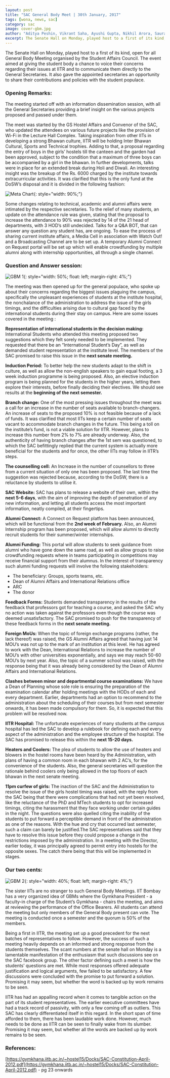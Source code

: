 ```yaml
---
layout: post
title: "SAC General Body Meet | 30th January, 2017"
tags: [wona, news, sac]
category: sac
image: cover-gbm.jpg
author: "Aditya Peshin, Vikrant Saha, Ayushi Gupta, Nikhil Arora, Saurav Mahale"
excerpt: The Senate Hall on Monday, played host to a first of its kind, open for all General Body Meeting organised by the Student Affairs Council. The event aimed at giving the student body a chance to voice their concerns regarding their issues at IITR and to communicate them directly to the General Secretaries. It also gave the appointed secretaries an opportunity to share their contributions and policies with the student populace. 
---
```


The Senate Hall on Monday, played host to a first of its kind, open for all General Body Meeting organised by the Student Affairs Council. The event aimed at giving the student body a chance to voice their concerns regarding their issues at IITR and to communicate them directly to the General Secretaries. It also gave the appointed secretaries an opportunity to share their contributions and policies with the student populace. 
	 	 	 	
### Opening Remarks:

The meeting started off with an information dissemination session, with all the General Secretaries providing a brief insight on the various projects proposed and passed under them. 

The meet was started by the GS Hostel Affairs and Convenor of the SAC, who updated the attendees on various future projects like the provision of Wi-Fi in the Lecture Hall Complex. Taking inspiration from other IITs in developing a strong Bhawan culture, IITR will be holding Inter Bhawan Cultural, Sports and Technical trophies. Adding to that, a proposal regarding the entry of boys in the girls’ hostels till the canteen and the garden had been approved, subject to the condition that a maximum of three boys can be accompanied by a girl in the bhawan. In further developments, talks were in place for an extended break during Holi and Diwali. An interesting insight was the breakup of the Rs. 6000 charged by the institute towards extracurricular activities. It was clarified that this is the only fund at the DoSW’s disposal and it is divided in the following fashion:


![Meta Chart](/images/posts/meta-chart.jpeg){: style="width: 90%;"}


Some changes relating to technical, academic and alumni affairs were intimated by the respective secretaries. To the relief of many students, an update on the attendance rule was given, stating that the proposal to increase the attendance to 90% was rejected by 14 of the 21 head of departments, with 3 HOD’s still undecided. Talks for a Q&A BOT, that can answer any question any student has, are ongoing. To ease the process of sharing current institute affairs, a Media Cell in association with Watch Out! and a Broadcasting Channel are to be set up. A temporary Alumni Connect on Request portal will be set up which will enable crowdfunding by multiple alumni along with internship opportunities, all through a single channel.


### Question and Answer session:

![GBM 1](/images/posts/gbm-1.jpg){: style="width: 50%; float: left; margin-right: 4%;"}

The meeting was then opened up for the general populace, who spoke up about their concerns regarding the biggest issues plaguing the campus, specifically the unpleasant experiences of students at the institute hospital, the nonchalance of the administration to address the issue of the girls timings, and the difficulties arising due to cultural gap faced by the international students during their stay on campus. Here are some issues covered in the meeting :

**Representation of international students in the decision making:** International Students who attended this meeting proposed two suggestions which they felt sorely needed to be implemented. They requested that there be an “International Student’s Day”, as well as demanded student representation at the institute level. The members of the SAC promised to raise this issue in the **next senate meeting.**

**Induction Period:** To better help the new students adapt to the shift in culture, as well as allow the non-english speakers to gain equal footing, a 3 week induction programme is being proposed. Also, an elective induction program is being planned for the students in the higher years, letting them explore their interests, before finally deciding their electives. We should see results at the **beginning of the next semester.**

**Branch change:** One of the most pressing issues throughout the meet was a call for an increase in the number of seats available to branch-changers. An increase of seats to the proposed 10% is not feasible because of a lack of funds. It was clarified that most IITs keep a certain number of seats vacant to accommodate branch changes in the future. This being a toll on the institute’s fund, is not a viable solution for IITR. However, plans to increase this number from 2% to 7% are already underway. Also, the authenticity of having branch changes after the 1st sem was questioned, to which the SAC befittingly replied that the current system is actually more beneficial for the students and for once, the other IITs may follow in IITR’s steps.

**The counselling cell:** An Increase in the number of counsellors to three from a current situation of only one has been proposed. The last time the suggestion was rejected because, according to the DoSW, there is a reluctance by students to utilise it.

**SAC Website:** SAC has plans to release a website of their own, within the **next 5-6 days**, with the aim of improving the depth of penetration of any new information, and letting all students access the most important information, neatly compiled, at their fingertips.

**Alumni Connect:** A Connect on Request platform has been announced, which will be functional from the **2nd week of February.** Also, an Alumni Internship program has been proposed, which will allow alumni to directly recruit students for their summer/winter internships. 

**Alumni Funding:** This portal will allow students to seek guidance from alumni who have gone down the same road, as well as allow groups to raise crowdfunding requests where in teams participating in competitions may receive financial support from their alumnus. In the interest of transparency such alumni funding requests will involve the following stakeholders:

 - The beneficiary: Groups, sports teams, etc.
 - Dean of Alumni Affairs and International Relations office
 - ARC
 - The donor


**Feedback Forms:** Students demanded transparency in the results of the feedback that professors got for teaching a course, and asked the SAC why no action was taken against the professors even though the course was deemed unsatisfactory. The SAC promised to push for the transparency of these feedback forms in the **next senate meeting.**

**Foreign MoUs:** When the topic of foreign exchange programs (rather, the lack thereof) was raised, the GS Alumni Affairs agreed that having just 14 MOU’s was not up to the mark of an institution at this level. He has agreed to work with the Dean, International Relations to increase the number of MOU’s with other universities exponentially, and says we may reach 50-60 MOU’s by next year. Also, the topic of a summer school was raised, with the response being that it was already being considered by the Dean of Alumni Affairs and International Relations.

**Clashes between minor and departmental course examinations:** We have a Dean of Planning whose sole role is ensuring the preparation of the examination calendar after holding meetings with the HODs of each and every department. Earlier, departments had an option to recommend to the administration about the scheduling of their courses but from next semester onwards, it has been made compulsory for them. So, it is expected that this problem will be resolved now.

**IITR Hospital:** The unfortunate experiences of many students at the campus hospital has led the SAC to develop a rulebook for defining each and every aspect of the administration and the employee structure of the hospital. The SAC has promised to release this within the **next 15-20 days.**

**Heaters and Coolers:** The plea of students to allow the use of heaters and blowers in the hostel rooms have been heard by the Administration, with plans of having a common room in each bhawan with 2 AC’s, for the convenience of the students. Also, the general secretaries will question the rationale behind coolers only being allowed in the top floors of each bhawan in the next senate meeting.

**11pm curfew of girls:**  The inaction of the SAC and the Administration to resolve the issue of the girls hostel timing was raised, with the reply from the SAC being that there were complications that had not yet been resolved, like the reluctance of the PhD and MTech students to opt for increased timings, citing the harassment that they face working under certain guides in the night. The questions were also quelled citing the inability of the students to put forward a perceptible demand in front of the administration as one of the reasons. With the hue and cry that occurred last semester, such a claim can barely be justified.The SAC representatives said that they have to resolve this issue before they could propose a change in the restrictions imposed by the administration. In a meeting with the Director, earlier today, it was principally agreed to permit entry into hostels for the opposite sexes. The catch there being that this will be implemented in stages.

### Our two cents:

![GBM 2](/images/posts/gbm-2.png){: style="width: 40%; float: left; margin-right: 4%;"}

The sister IITs are no stranger to such General Body Meetings. IIT Bombay has a very organized idea of GBMs where the Gymkhana President - a faculty-in charge of the Student’s Gymkhana - chairs the meeting, and aims at reviewing the performance of the Office Bearers. All students can attend the meeting but only members of the General Body present can vote. The meeting is conducted once a semester and the quorum is 50% of the members.

Being a first in IITR, the meeting set up a good precedent for the next batches of representatives to follow. However, the success of such a meeting heavily depends on an informed and strong response from the students themselves. The scant numbers at the senate hall on Monday is a lamentable manifestation of the enthusiasm that such discussions see on the SAC facebook group. The other factor defining such a meet is how the students’ questions are met. While most responses offered adequate justification and logical arguments, few failed to be satisfactory. A few discussions were concluded with the promise to put forward a solution. Promising it may seem, but whether the word is backed up by work remains to be seen.

IITR has had an appalling record when it comes to tangible action on the part of its student representatives. The earlier executive committees have had a track record of passivity, with only a few coming off as outliers. This SAC has clearly differentiated itself in this regard. In the short span of time afforded to them, there has been laudable work done. However, much needs to be done as IITR can be seen to finally wake from its slumber. Promising it may seem, but whether all the words are backed up by work remains to be seen. 

### References:

[https://gymkhana.iitb.ac.in/~hostel15/Docks/SAC-Constitution-April-2012.pdf](https://gymkhana.iitb.ac.in/~hostel15/Docks/SAC-Constitution-April-2012.pdf) - pg 23 onwards
